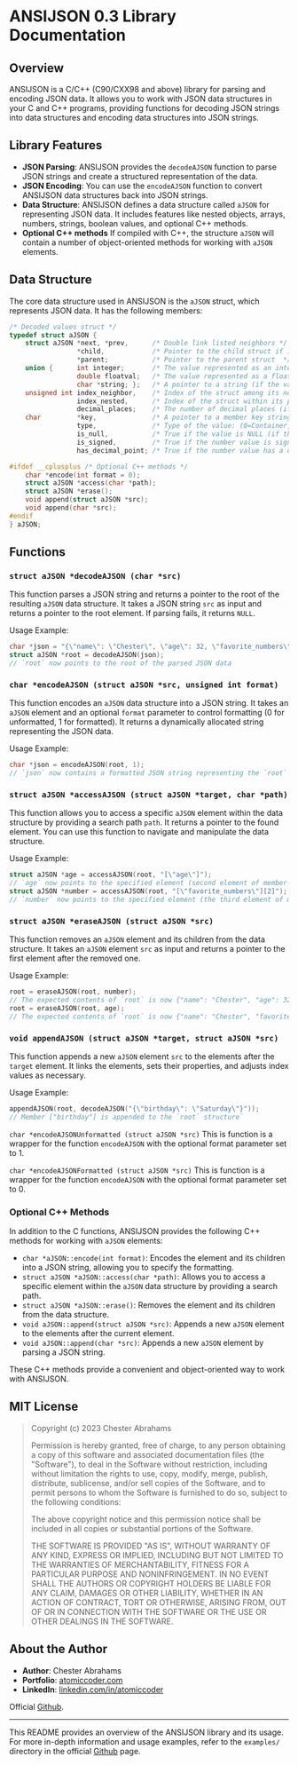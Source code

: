 # ANSIJSON 0.3 Library Documentation

## Overview

ANSIJSON is a C/C++ (C90/CXX98 and above) library for parsing and encoding JSON data. It allows you to work with JSON data structures in your C and C++ programs, providing functions for decoding JSON strings into data structures and encoding data structures into JSON strings.

## Library Features

- **JSON Parsing**: ANSIJSON provides the `decodeAJSON` function to parse JSON strings and create a structured representation of the data.
- **JSON Encoding**: You can use the `encodeAJSON` function to convert ANSIJSON data structures back into JSON strings.
- **Data Structure**: ANSIJSON defines a data structure called `aJSON` for representing JSON data. It includes features like nested objects, arrays, numbers, strings, boolean values, and optional C++ methods.
- **Optional C++ methods** If compiled with C++, the structure `aJSON` will contain a number of object-oriented methods for working with `aJSON` elements.

## Data Structure

The core data structure used in ANSIJSON is the `aJSON` struct, which represents JSON data. It has the following members:

```c++
/* Decoded values struct */
typedef struct aJSON {
    struct aJSON *next, *prev,      /* Double link listed neighbors */
                 *child,            /* Pointer to the child struct if it's an object or array */
                 *parent;           /* Pointer to the parent struct  */
    union {      int integer;       /* The value represented as an integer */
                 double floatval;   /* The value represented as a floating-point number */
                 char *string; };   /* A pointer to a string (if the value is a string) */
    unsigned int index_neighbor,    /* Index of the struct among its neighboring structs */
                 index_nested,      /* Index of the struct within its parent (child index) */
                 decimal_places;    /* The number of decimal places (if the value is a floating-point number) */
    char         *key,              /* A pointer to a member key string if the struct is a member of an object */
                 type,              /* Type of the value: (0=Container, 1=Number, 2=String, 3=Boolean) */
                 is_null,           /* True if the value is NULL (if the value is a boolean) */
                 is_signed,         /* True if the number value is signed (negative) */
                 has_decimal_point; /* True if the number value has a decimal point */

#ifdef __cplusplus /* Optional C++ methods */
    char *encode(int format = 0);
    struct aJSON *access(char *path);
    struct aJSON *erase();
    void append(struct aJSON *src);
    void append(char *src);
#endif
} aJSON;
```

## Functions

### `struct aJSON *decodeAJSON (char *src)`

This function parses a JSON string and returns a pointer to the root of the resulting `aJSON` data structure. It takes a JSON string `src` as input and returns a pointer to the root element. If parsing fails, it returns `NULL`.

Usage Example:
```c
char *json = "{\"name\": \"Chester\", \"age\": 32, \"favorite_numbers\": [17, 42, 51, 32]}";
struct aJSON *root = decodeAJSON(json); 
// `root` now points to the root of the parsed JSON data
```

### `char *encodeAJSON (struct aJSON *src, unsigned int format)`

This function encodes an `aJSON` data structure into a JSON string. It takes an `aJSON` element and an optional `format` parameter to control formatting (0 for unformatted, 1 for formatted). It returns a dynamically allocated string representing the JSON data.

Usage Example:
```c
char *json = encodeAJSON(root, 1);
// `json` now contains a formatted JSON string representing the `root` structure
```

### `struct aJSON *accessAJSON (struct aJSON *target, char *path)`

This function allows you to access a specific `aJSON` element within the data structure by providing a search path `path`. It returns a pointer to the found element. You can use this function to navigate and manipulate the data structure.

Usage Example:
```c
struct aJSON *age = accessAJSON(root, "[\"age\"]");
// `age` now points to the specified element (second element of member-object "favorite_numbers")
struct aJSON *number = accessAJSON(root, "[\"favorite_numbers\"][2]");
// `number` now points to the specified element (the third element of member-object "favorite_numbers")
```

### `struct aJSON *eraseAJSON (struct aJSON *src)`

This function removes an `aJSON` element and its children from the data structure. It takes an `aJSON` element `src` as input and returns a pointer to the first element after the removed one.

Usage Example:
```c
root = eraseAJSON(root, number);
// The expected contents of `root` is now {"name": "Chester", "age": 32, "favorite_numbers": [17, 42, 32]}
root = eraseAJSON(root, age);
// The expected contents of `root` is now {"name": "Chester", "favorite_numbers": [17, 42, 32]}
```

### `void appendAJSON (struct aJSON *target, struct aJSON *src)`

This function appends a new `aJSON` element `src` to the elements after the `target` element. It links the elements, sets their properties, and adjusts index values as necessary.

Usage Example:
```c
appendAJSON(root, decodeAJSON("{\"birthday\": \"Saturday\"}"));
// Member ["birthday"] is appended to the `root` structure`
```


`char *encodeAJSONUnformatted (struct aJSON *src)` This is function is a wrapper for the function `encodeAJSON` with the optional format parameter set to 1.

`char *encodeAJSONFormatted (struct aJSON *src)` This is function is a wrapper for the function `encodeAJSON` with the optional format parameter set to 0.



### Optional C++ Methods

In addition to the C functions, ANSIJSON provides the following C++ methods for working with `aJSON` elements:

- `char *aJSON::encode(int format)`: Encodes the element and its children into a JSON string, allowing you to specify the formatting.
- `struct aJSON *aJSON::access(char *path)`: Allows you to access a specific element within the `aJSON` data structure by providing a search path.
- `struct aJSON *aJSON::erase()`: Removes the element and its children from the data structure.
- `void aJSON::append(struct aJSON *src)`: Appends a new `aJSON` element to the elements after the current element.
- `void aJSON::append(char *src)`: Appends a new `aJSON` element by parsing a JSON string.

These C++ methods provide a convenient and object-oriented way to work with ANSIJSON.

## MIT License

> Copyright (c) 2023 Chester Abrahams
> 
> Permission is hereby granted, free of charge, to any person obtaining a copy
> of this software and associated documentation files (the "Software"), to deal
> in the Software without restriction, including without limitation the rights
> to use, copy, modify, merge, publish, distribute, sublicense, and/or sell
> copies of the Software, and to permit persons to whom the Software is
> furnished to do so, subject to the following conditions:
> 
> The above copyright notice and this permission notice shall be included in all
> copies or substantial portions of the Software.
> 
> THE SOFTWARE IS PROVIDED "AS IS", WITHOUT WARRANTY OF ANY KIND, EXPRESS OR
> IMPLIED, INCLUDING BUT NOT LIMITED TO THE WARRANTIES OF MERCHANTABILITY,
> FITNESS FOR A PARTICULAR PURPOSE AND NONINFRINGEMENT. IN NO EVENT SHALL THE
> AUTHORS OR COPYRIGHT HOLDERS BE LIABLE FOR ANY CLAIM, DAMAGES OR OTHER
> LIABILITY, WHETHER IN AN ACTION OF CONTRACT, TORT OR OTHERWISE, ARISING FROM,
> OUT OF OR IN CONNECTION WITH THE SOFTWARE OR THE USE OR OTHER DEALINGS IN THE
> SOFTWARE.

> 

## About the Author

- **Author**: Chester Abrahams
- **Portfolio**: [atomiccoder.com](https://atomiccoder.com)
- **LinkedIn**: [linkedin.com/in/atomiccoder](https://www.linkedin.com/in/atomiccoder)

Official [Github](https://ansijson.com).

---

This README provides an overview of the ANSIJSON library and its usage. For more in-depth information and usage examples, refer to the `examples/` directory in the official [Github](https://ansijson.com) page.
